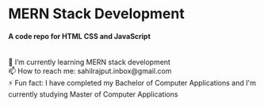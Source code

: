 # MERN Stack Development
<h4>A code repo for HTML CSS and JavaScript</h4>
<br>
🔭 I’m currently learning MERN stack development <br>
📫 How to reach me: sahilrajput.inbox@gmail.com <br>
⚡ Fun fact: I have completed my Bachelor of Computer Applications and I'm currently studying Master of Computer Applications
<br>